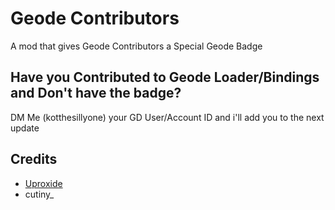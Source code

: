 # Geode Contributors

A mod that gives Geode Contributors a Special Geode Badge

## Have you Contributed to Geode Loader/Bindings and Don't have the badge?

DM Me (kotthesillyone) your GD User/Account ID and i'll add you to the next update

## Credits
 * [Uproxide](user:25397826)
 * cutiny_